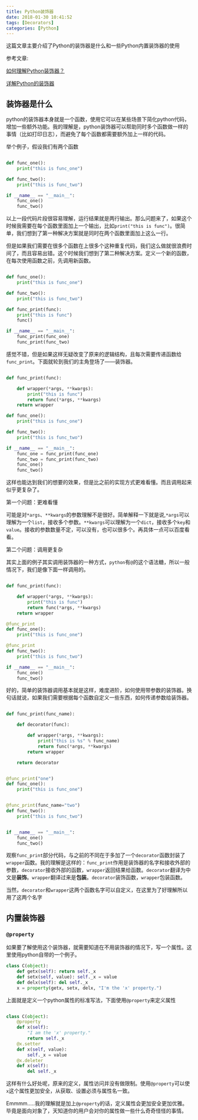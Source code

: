```yaml
---
title: Python装饰器
date: 2018-01-30 10:41:52
tags: [Decorators]
categories: [Python]
---
```

这篇文章主要介绍了Python的装饰器是什么和一些Python内置装饰器的使用

<!-- more -->

参考文章:

[如何理解Python装饰器？](https://www.zhihu.com/question/26930016)

[详解Python的装饰器](https://www.cnblogs.com/cicaday/p/python-decorator.html)

## 装饰器是什么

python的装饰器本身就是一个函数，使用它可以在某些场景下简化python代码，增加一些额外功能。我的理解是，python装饰器可以帮助同时多个函数做一样的事情（比如打印日志），而避免了每个函数都需要额外加上一样的代码。

举个例子，假设我们有两个函数

```python

def func_one():
    print("this is func_one")

def func_two():
    print("this is func_two")

if __name__ == "__main__":
    func_one()
    func_two()
```

以上一段代码片段很容易理解，运行结果就是两行输出。那么问题来了，如果这个时候我需要在每个函数里面加上一个输出，比如`print("this is func")`。很简单，我们想到了第一种解决方案就是同时在两个函数里面加上这么一行。

但是如果我们需要在很多个函数在上很多个这种重复代码，我们这么做就很浪费时间了，而且容易出错。这个时候我们想到了第二种解决方案。定义一个新的函数，在每次使用函数之前，先调用新函数。

```python

def func_one():
    print("this is func_one")

def func_two():
    print("this is func_two")

def func_print(func):
    print("this is func")
    func()

if __name__ == "__main__":
    func_print(func_one)
    func_print(func_two)

```

感觉不错，但是如果这样无疑改变了原来的逻辑结构，且每次需要传递函数给`func_print`。下面就轮到我们的主角登场了——装饰器。

```python

def func_print(func):

    def wrapper(*args, **kwargs):
        print("this is func")
        return func(*args, **kwargs)
    return wrapper

def func_one():
    print("this is func_one")

def func_two():
    print("this is func_two")

if __name__ == "__main__":
    func_one = func_print(func_one)
    func_two = func_print(func_two)
    func_one()
    func_two()
```

这样也能达到我们的想要的效果，但是比之前的实现方式更难看懂。而且调用起来似乎更复杂了。

第一个问题：更难看懂

可能是对`*args`、`**kwargs`的参数理解不是很好。简单解释一下就是说,`*args`可以理解为一个`list`，接收多个参数。`**kwargs`可以理解为一个`dict`，接收多个`key`和`value`。接收的参数数量不定，可以没有，也可以很多个。再具体一点可以百度看看。

第二个问题：调用更复杂

其实上面的例子其实调用装饰器的一种方式，`python`有`@`的这个语法糖，所以一般情况下，我们是像下面一样调用的。

```python

def func_print(func):

    def wrapper(*args, **kwargs):
        print("this is func")
        return func(*args, **kwargs)
    return wrapper

@func_print
def func_one():
    print("this is func_one")

@func_print
def func_two():
    print("this is func_two")

if __name__ == "__main__":
    func_one()
    func_two()
```

好的，简单的装饰器调用基本就是这样，难度进阶，如何使用带参数的装饰器。换句话就说，如果我们需要根据每个函数自定义一些东西，如何传递参数给装饰器。

```python

def func_print(func_name):

    def decorator(func):

        def wrapper(*args, **kwargs):
            print("this is %s" % func_name)
            return func(*args, **kwargs)
        return wrapper

    return decorator


@func_print("one")
def func_one():
    print("this is func_one")


@func_print(func_name="two")
def func_two():
    print("this is func_two")


if __name__ == "__main__":
    func_one()
    func_two()


```

观察`func_print`部分代码，与之前的不同在于多加了一个`decorator`函数封装了`wrapper`函数。我的理解是这样的：`func_print`作用是装饰器的名字和接收外部的参数，`decorator`接收外部的函数，`wrapper`返回结果给函数。`decorator`翻译为中文是**装饰**。`wrapper`翻译过来是**包装**。`decorator`装饰函数，`wrapper`包装函数。

当然，`decorator`和`wrapper`这两个函数名字可以自定义，在这里为了好理解所以用了这两个名字

## 内置装饰器

### `@property`

如果要了解使用这个装饰器，就需要知道在不用装饰器的情况下，写一个属性。这里使用python自带的一个例子。

```python
class C(object):
    def getx(self): return self._x
    def setx(self, value): self._x = value
    def delx(self): del self._x
    x = property(getx, setx, delx, "I'm the 'x' property.")

```

上面就是定义一个python属性的标准写法，下面使用`@property`来定义属性

```python

class C(object):
    @property
    def x(self):
        "I am the 'x' property."
        return self._x
    @x.setter
    def x(self, value):
        self._x = value
    @x.deleter
    def x(self):
        del self._x
```

这样有什么好处呢，原来的定义，属性访问并没有做限制。使用`@property`可以使`x`这个属性更加安全，从获取、设置必须与属性名一致。

Emmmm.....我的理解就是加上`@property`的话，定义属性会更加安全更加优雅。毕竟是面向对象了，天知道你的用户会对你的属性做一些什么奇奇怪怪的事情。


